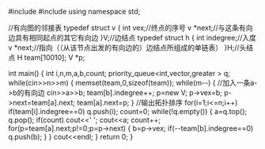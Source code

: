 
#include <iostream>
#include <queue>
using namespace std;

//有向图的邻接表
typedef struct v
{
   int vex;//终点的序号
   v *next;//与这条有向边具有相同起点的其它有向边
}V;//边结点
typedef struct h
{
   int indegree;//入度
   v *next;//指向（（从该节点出发的有向边的）边结点所组成的单链表）
}H;//头结点
H team[10010];
V *p;

int main()
{
   int i,n,m,a,b,count;
   priority_queue<int,vector<int>,greater<int> > q;
   while(cin>>n>>m)
   {
       memset(team,0,sizeof(team));
       while(m--)
       {
           //加入一条a->b的有向边
           cin>>a>>b;
           team[b].indegree++;
           p=new V;
           p->vex=b;
           p->next=team[a].next;
           team[a].next=p;
       }
       //输出拓扑排序
       for(i=1;i<=n;i++)
           if(team[i].indegree==0)
               q.push(i);
       count=0;
       while(!q.empty())
       {
           a=q.top(); q.pop();
           if(count)
               cout<<' ';
           cout<<a;
           count++;
           for(p=team[a].next;p!=0;p=p->next)
           {
               b=p->vex;
               if(--team[b].indegree==0)
                   q.push(b);
           }
       }
       cout<<endl;
   }
   return 0;
}

